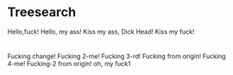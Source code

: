 # Treesearch
Hello,fuck!
Hello, my ass!
Kiss my ass, Dick Head!
Kiss my fuck!
#
Fucking change!
Fucking 2-me!
Fucking 3-rd!
Fucking from origin!
Fucking 4-me!
Fucking-2 from origin!
oh, my fuck1
